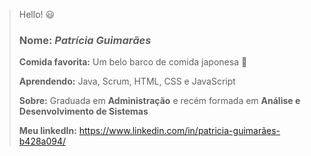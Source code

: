 > Hello! :smiley:
>
> ### **Nome:** *Patrícia Guimarães*
>
> **Comida favorita:** Um belo barco de comida japonesa :sushi:
>
> **Aprendendo:** Java, Scrum, HTML, CSS e JavaScript
>
> **Sobre:** Graduada em **Administração** e recém formada em **Análise e Desenvolvimento de Sistemas** 
>
> **Meu linkedIn:** https://www.linkedin.com/in/patricia-guimarães-b428a094/